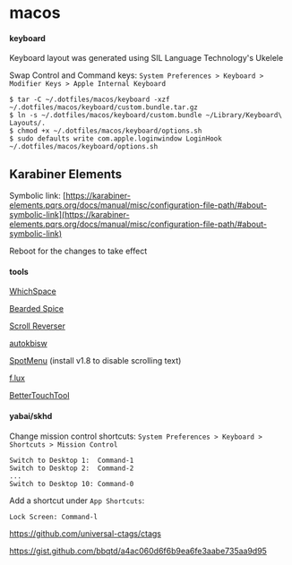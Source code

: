 # macos

#### keyboard

Keyboard layout was generated using SIL Language Technology's Ukelele

Swap Control and Command keys: `System Preferences > Keyboard > Modifier Keys > Apple Internal Keyboard`

```
$ tar -C ~/.dotfiles/macos/keyboard -xzf ~/.dotfiles/macos/keyboard/custom.bundle.tar.gz
$ ln -s ~/.dotfiles/macos/keyboard/custom.bundle ~/Library/Keyboard\ Layouts/.
$ chmod +x ~/.dotfiles/macos/keyboard/options.sh
$ sudo defaults write com.apple.loginwindow LoginHook ~/.dotfiles/macos/keyboard/options.sh
```

## Karabiner Elements

Symbolic link: [https://karabiner-elements.pqrs.org/docs/manual/misc/configuration-file-path/#about-symbolic-link](https://karabiner-elements.pqrs.org/docs/manual/misc/configuration-file-path/#about-symbolic-link)

Reboot for the changes to take effect

#### tools

[WhichSpace](https://github.com/gechr/WhichSpace)

[Bearded Spice](https://github.com/beardedspice/beardedspice)

[Scroll Reverser](https://github.com/pilotmoon/Scroll-Reverser)

[autokbisw](https://github.com/jeantil/autokbisw)

[SpotMenu](https://github.com/kmikiy/SpotMenu) (install v1.8 to disable scrolling text)

[f.lux](https://justgetflux.com)

[BetterTouchTool](https://folivora.ai/)

#### yabai/skhd

Change mission control shortcuts: `System Preferences > Keyboard > Shortcuts > Mission Control`

```
Switch to Desktop 1:  Command-1
Switch to Desktop 2:  Command-2
...
Switch to Desktop 10: Command-0
```

Add a shortcut under `App Shortcuts`:
```
Lock Screen: Command-l
```

https://github.com/universal-ctags/ctags

https://gist.github.com/bbqtd/a4ac060d6f6b9ea6fe3aabe735aa9d95
